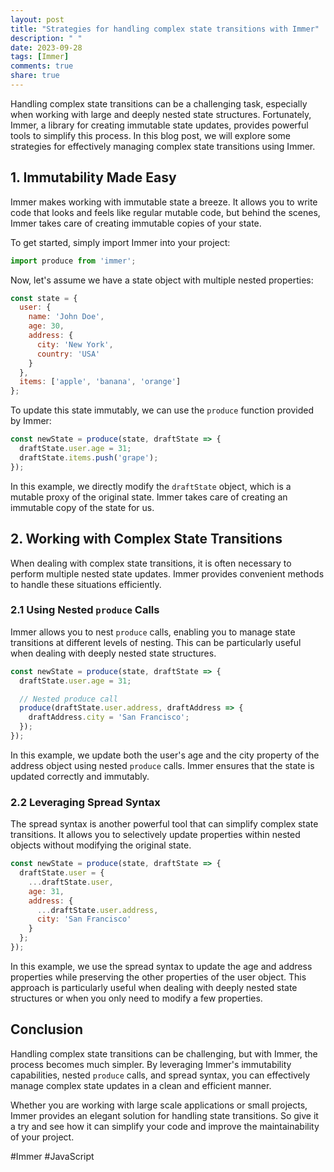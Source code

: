 ```yaml
---
layout: post
title: "Strategies for handling complex state transitions with Immer"
description: " "
date: 2023-09-28
tags: [Immer]
comments: true
share: true
---
```


Handling complex state transitions can be a challenging task, especially when working with large and deeply nested state structures. Fortunately, Immer, a library for creating immutable state updates, provides powerful tools to simplify this process. In this blog post, we will explore some strategies for effectively managing complex state transitions using Immer.

## 1. Immutability Made Easy

Immer makes working with immutable state a breeze. It allows you to write code that looks and feels like regular mutable code, but behind the scenes, Immer takes care of creating immutable copies of your state.

To get started, simply import Immer into your project:

```javascript
import produce from 'immer';
```

Now, let's assume we have a state object with multiple nested properties:

```javascript
const state = {
  user: {
    name: 'John Doe',
    age: 30,
    address: {
      city: 'New York',
      country: 'USA'
    }
  },
  items: ['apple', 'banana', 'orange']
};
```

To update this state immutably, we can use the `produce` function provided by Immer:

```javascript
const newState = produce(state, draftState => {
  draftState.user.age = 31;
  draftState.items.push('grape');
});
```

In this example, we directly modify the `draftState` object, which is a mutable proxy of the original state. Immer takes care of creating an immutable copy of the state for us.

## 2. Working with Complex State Transitions

When dealing with complex state transitions, it is often necessary to perform multiple nested state updates. Immer provides convenient methods to handle these situations efficiently.

### 2.1 Using Nested `produce` Calls

Immer allows you to nest `produce` calls, enabling you to manage state transitions at different levels of nesting. This can be particularly useful when dealing with deeply nested state structures.

```javascript
const newState = produce(state, draftState => {
  draftState.user.age = 31;

  // Nested produce call
  produce(draftState.user.address, draftAddress => {
    draftAddress.city = 'San Francisco';
  });
});
```

In this example, we update both the user's age and the city property of the address object using nested `produce` calls. Immer ensures that the state is updated correctly and immutably.

### 2.2 Leveraging Spread Syntax

The spread syntax is another powerful tool that can simplify complex state transitions. It allows you to selectively update properties within nested objects without modifying the original state.

```javascript
const newState = produce(state, draftState => {
  draftState.user = {
    ...draftState.user,
    age: 31,
    address: {
      ...draftState.user.address,
      city: 'San Francisco'
    }
  };
});
```

In this example, we use the spread syntax to update the age and address properties while preserving the other properties of the user object. This approach is particularly useful when dealing with deeply nested state structures or when you only need to modify a few properties.

## Conclusion

Handling complex state transitions can be challenging, but with Immer, the process becomes much simpler. By leveraging Immer's immutability capabilities, nested `produce` calls, and spread syntax, you can effectively manage complex state updates in a clean and efficient manner.

Whether you are working with large scale applications or small projects, Immer provides an elegant solution for handling state transitions. So give it a try and see how it can simplify your code and improve the maintainability of your project.

#Immer #JavaScript